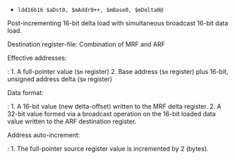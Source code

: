 * `ldd16b16 $aDst0, $mAddr0++, $mBase0, $mDelta0@`

Post-incrementing 16-bit delta load with simultaneous broadcast 16-bit
data load.

Destination register-file: Combination of MRF and ARF

Effective addresses:

:   1.  A full-pointer value (`$m` register)
    2.  Base address (`$m` register) plus 16-bit, unsigned address delta
        (`$m` register)

Data format:

:   1.  A 16-bit value (new delta-offset) written to the MRF delta
        register.
    2.  A 32-bit value formed via a broadcast operation on the 16-bit
        loaded data value written to the ARF destination register.

Address auto-increment:

:   1.  The full-pointer source register value is incremented by 2
        (bytes).

